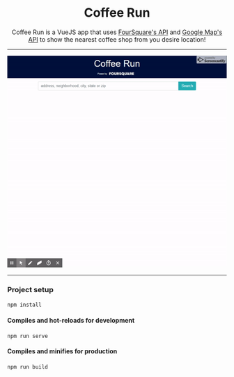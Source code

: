 <h1 align="center">Coffee Run</h1>

<p align="center">
  Coffee Run is a VueJS app that uses
  <a href="https://developer.foursquare.com/">FourSquare's API</a> and 
  <a href="https://developers.google.com/maps/documentation/embed/guide">Google Map's API</a> to show the nearest coffee shop from you desire location!
</p>

---
![](demo.gif)

---

### Project setup
```
npm install
```

#### Compiles and hot-reloads for development
```
npm run serve
```

#### Compiles and minifies for production
```
npm run build
```